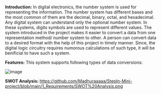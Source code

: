 **Introduction:** In digital electronics, the number system is used for representing the information. The number system has different bases and the most common of them are the decimal, binary, octal, and hexadecimal. Any digital system can understand only the optional number system. In these systems, digits symbols are used to represent different values. The system introduced in the project makes it easier to convert a data from one representation method/ number system to other. A person can convert data to a desired format with the help of this project in timely manner. Since, the digital logic circuitry requires numorous calculations of such type, it will be benificial to have such a system. 


**Features:**
This system supports following types of data conversions: 





![image](https://user-images.githubusercontent.com/80566521/114318753-16e67380-9b2c-11eb-8b23-4bc4af3ca7fa.png)


**SWOT Analysis:** https://github.com/Madhuraaaaa/StepIn-Mini-project/blob/main/1_Requirements/SWOT%20Analysis.png
